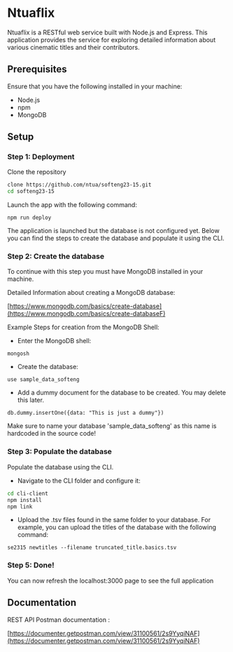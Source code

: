 
# Ntuaflix

Ntuaflix is a RESTful web service built with Node.js and Express. This application provides the service for exploring detailed information about various cinematic titles and their contributors.




## Prerequisites

Ensure that you have the following installed in your machine:

- Node.js
- npm
- MongoDB


## Setup

### Step 1: Deployment
Clone the repository

```bash
clone https://github.com/ntua/softeng23-15.git
cd softeng23-15
```
Launch the app with the following command:
```
npm run deploy
```
The application is launched but the database is not configured yet. Below you can find the steps to create the database and populate it using the CLI.

### Step 2: Create the database
To continue with this step you must have MongoDB installed in your machine.

Detailed Information about creating a MongoDB database:

[https://www.mongodb.com/basics/create-database](https://www.mongodb.com/basics/create-databaseF)

Example Steps for creation from the MongoDB Shell:

- Enter the MongoDB shell:
```
mongosh
```

- Create the database:
```
use sample_data_softeng
```

- Add a dummy document for the database to be created. You may delete this later.
```
db.dummy.insertOne({data: "This is just a dummy"})
```

Make sure to name your database 'sample_data_softeng' as this name is hardcoded in the source code!


### Step 3: Populate the database
Populate the database using the CLI.
- Navigate to the CLI folder and configure it:
```bash
cd cli-client
npm install
npm link
```
 - Upload the .tsv files found in the same folder to your database.
    For example, you can upload the titles of the database with the following command:

```
se2315 newtitles --filename truncated_title.basics.tsv
```
### Step 5: Done!
You can now refresh the localhost:3000 page to see the full application







## Documentation
REST API Postman documentation :

[https://documenter.getpostman.com/view/31100561/2s9YyqiNAF](https://documenter.getpostman.com/view/31100561/2s9YyqiNAF)



